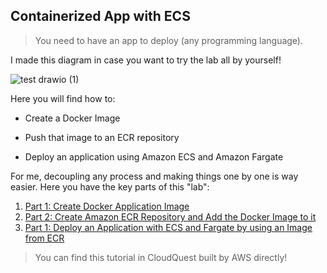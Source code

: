 ## Containerized App with ECS

> You need to have an app to deploy (any programming language).

I made this diagram in case you want to try the lab all by yourself!

![test drawio (1)](https://github.com/user-attachments/assets/e0757a39-ecee-4da3-b4bb-92a253636fdb)



Here you will find how to:

- Create a Docker Image
  
- Push that image to an ECR repository
  
- Deploy an application using Amazon ECS and Amazon Fargate 
  
For me, decoupling any process and making things one by one is way easier. Here you have the key parts of this "lab":

1. [Part 1: Create Docker Application Image](./AWS-Docker-App-Image.md)
2. [Part 2: Create Amazon ECR Repository and Add the Docker Image to it](./AWS-ECR-Repository.md)
3. [Part 1: Deploy an Application with ECS and Fargate by using an Image from ECR](./AWS-ECS-and-Fargate-Deployment-Using-ECR-Image.md)

> You can find this tutorial in CloudQuest built by AWS directly!
